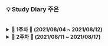### 💡 Study Diary 주은

<br />

<details markdown="1">
<summary><strong> &#127804; 1주차 &#127804; (2021/08/04 ~ 2021/08/12)</strong></summary>
<br>
<br>

|     날짜     |                             내용                             | 정리글 |
| :----------: | :----------------------------------------------------------: | :----: |
| **8/4(수)** |                                                              |        |
| **8/5(목)** |                                                              |        |
| **8/6(금)** |                                                              |        |
| **8/7(토)** |                                                              |        |
| **8/8(일)** |                                                              |        |
| **8/9(월)** |[[백준_1966_프린터큐](https://www.acmicpc.net/problem/1966)]   |        |
| **8/10(화)**|[[Programmers_LV1_체육복](https://programmers.co.kr/learn/courses/30/lessons/42862)] |        |

<br>

</details>



<details markdown="1">
<summary><strong> &#127804; 2주차 &#127804; (2021/08/11 ~ 2021/08/17)</strong></summary>
<br>
<br>

|     날짜     |                             내용                             | 정리글 |
| :----------: | :----------------------------------------------------------: | :----: |
| **8/11(수)** |                                                              |        |
| **8/12(목)** |                                                              |        |
| **8/13(금)** |                                                              |        |
| **8/14(토)** |                                                              |        |
| **8/15(일)** |                                                              |        |
| **8/16(월)** |                                                              |        |
| **8/17(화)** |                                                              |        |

<br>

</details>
